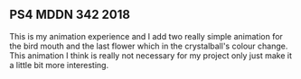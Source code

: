 ## PS4 MDDN 342 2018

This is my animation experience and I add two really simple animation for the bird mouth and the last flower which in the crystalball's colour change. This animation I think is really not necessary for my project only just make it a little bit more interesting. 